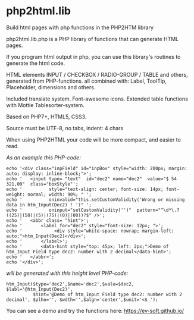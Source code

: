 # php2html.lib
Build html pages with php functions in the PHP2HTM library

php2html.lib.php is a PHP library of functions that can generate HTML pages.

If you program html output in php, you can use this library's routines to generate the html code.
	
HTML elements INPUT / CHECKBOX / RADIO-GROUP / TABLE and others, generated from PHP-functions.
all combined with: Label, ToolTip, Placeholder, dimensions and others.

Included translate system. Font-awesome icons.
Extended table functions with Mottie Tablesorter-system.
	
Based on PHP7+, HTML5, CSS3.

Source must be UTF-8, no tabs, indent: 4 chars

When using PHP2HTML your code will be more compact, and easier to read.

<i>As an example this PHP-code:</i>

    echo '<div class="inpField" id="inpBox" style="width: 200px; margin: auto; display: inline-block;">';
    echo '   <input type= "text"  id="dec2" name="dec2"  value="$ 54 321,00"  class="boxStyle"';
    echo '          style="text-align: center; font-size: 14px; font-weight: normal; width: 90%; " ';
    echo '          oninvalid="this.setCustomValidity('Wrong or missing data in htm_Input(Dec2) ! ')" ';
    echo '          oninput="setCustomValidity('')"  pattern="^\d*\.?((25)|(50)|(5)|(75)|(0)|(00))?$" />';
    echo '   <abbr class= "hint">';
    echo '       <label for="dec2" style="font-size: 12px; ">';
    echo '            <div style="white-space: nowrap; margin-left:   auto;">htm_Input(Dec2)</div>';
    echo '       </label>';
    echo '       <data-hint style="top: 45px; left: 2px;">Demo of htm_Input Field type dec2: number with 2 decimal</data-hint>';
    echo '   </abbr>';
    echo '</div>';

<i>will be generated with this height level PHP-code:</i>

    htm_Input($type='dec2',$name='dec2',$valu=$dec2, $labl='@htm_Input(Dec2)',
              $hint='@Demo of htm_Input Field type dec2: number with 2 decimal', $plho='', $wdth='',$algn='center',$unit='<$ ');

    
You can see a demo and try the functions here: https://ev-soft.github.io/ 
